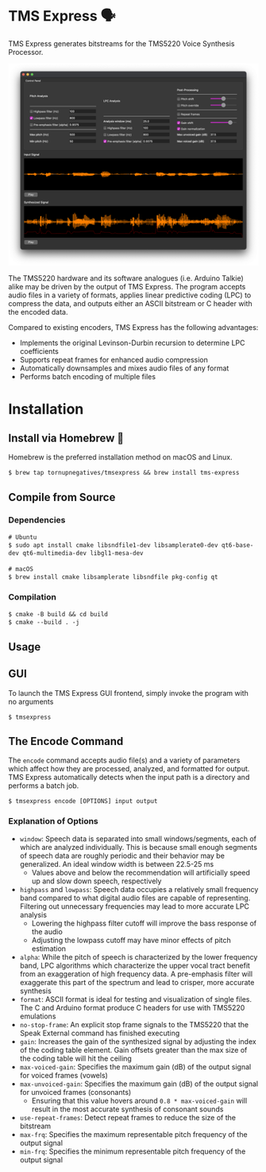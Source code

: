 # TMS Express 🗣
TMS Express generates bitstreams for the TMS5220 Voice Synthesis Processor.

![TMS Express GUI Screenshot](doc/screenshot.png)

The TMS5220 hardware and its software analogues (i.e. Arduino Talkie) alike may
be driven by the output of TMS Express. The program accepts audio files in a
variety of formats, applies linear predictive coding (LPC) to compress the data,
and outputs either an ASCII bitstream or C header with the encoded data.

Compared to existing encoders, TMS Express has the following advantages:
- Implements the original Levinson-Durbin recursion to determine LPC
  coefficients
- Supports repeat frames for enhanced audio compression
- Automatically downsamples and mixes audio files of any format
- Performs batch encoding of multiple files

# Installation
## Install via Homebrew 🍺
Homebrew is the preferred installation method on macOS and Linux.

```shell
$ brew tap tornupnegatives/tmsexpress && brew install tms-express
```

## Compile from Source
### Dependencies
```shell
# Ubuntu
$ sudo apt install cmake libsndfile1-dev libsamplerate0-dev qt6-base-dev qt6-multimedia-dev libgl1-mesa-dev

# macOS
$ brew install cmake libsamplerate libsndfile pkg-config qt
```

### Compilation
```shell
$ cmake -B build && cd build
$ cmake --build . -j
```

## Usage
## GUI
To launch the TMS Express GUI frontend, simply invoke the program with no
arguments

```shell
$ tmsexpress
```

## The Encode Command
The `encode` command accepts audio file(s) and a variety of parameters which
affect how they are processed, analyzed, and formatted for output. TMS Express
automatically detects when the input path is a directory and performs a batch
job.

```shell
$ tmsexpress encode [OPTIONS] input output
```

### Explanation of Options
- `window`: Speech data is separated into small windows/segments, each of which
  are analyzed individually. This is because small enough segments of speech
  data are roughly periodic and their behavior may be generalized. An ideal
  window width is between 22.5-25 ms
  - Values above and below the recommendation will artificially speed up and
    slow down speech, respectively
- `highpass` and `lowpass`: Speech data occupies a relatively small frequency
  band compared to what digital audio files are capable of representing.
  Filtering out unnecessary frequencies may lead to more accurate LPC analysis
  - Lowering the highpass filter cutoff will improve the bass response of the
    audio
  - Adjusting the lowpass cutoff may have minor effects of pitch estimation
- `alpha`: While the pitch of speech is characterized by the lower frequency
  band, LPC algorithms which characterize the upper vocal tract benefit from an
  exaggeration of high frequency data. A pre-emphasis filter will exaggerate
  this part of the spectrum and lead to crisper, more accurate synthesis
- `format`: ASCII format is ideal for testing and visualization of single
  files. The C and Arduino format produce C headers for use with TMS5220
  emulations
- `no-stop-frame`: An explicit stop frame signals to the TMS5220 that the
  Speak External command has finished executing
- `gain`: Increases the gain of the synthesized signal by adjusting the index
  of the coding table element. Gain offsets greater than the max size of the
  coding table will hit the ceiling
- `max-voiced-gain`: Specifies the maximum gain (dB) of the output signal for
  voiced frames (vowels)
- `max-unvoiced-gain`: Specifies the maximum gain (dB) of the output signal for
  unvoiced frames (consonants)
  - Ensuring that this value hovers around `0.8 * max-voiced-gain` will result
    in the most accurate synthesis of consonant sounds
- `use-repeat-frames`: Detect repeat frames to reduce the size of the bitstream
- `max-frq`: Specifies the maximum representable pitch frequency of the output
  signal
- `min-frq`: Specifies the minimum representable pitch frequency of the output
  signal
